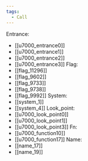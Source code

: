 ```yaml
---
tags:
  - Call
---
```

Entrance:
- [[u7000_entrance0]]
- [[u7000_entrance1]]
- [[u7000_entrance2]]
- [[u7000_entrance3]]
Flag:
- [[flag_11296]]
- [[flag_9602]]
- [[flag_9733]]
- [[flag_9738]]
- [[flag_9992]]
System:
- [[system_1]]
- [[system_4]]
Look_point:
- [[u7000_look_point0]]
- [[u7000_look_point1]]
- [[u7000_look_point3]]
Fn:
- [[u7000_function10]]
- [[u7000_function17]]
Name:
- [[name_17]]
- [[name_19]]
